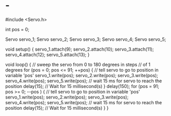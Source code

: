 # -
#include <Servo.h>

int pos = 0;

Servo servo_1;
Servo servo_2;
Servo servo_3;
Servo servo_4;
Servo servo_5;

void setup()
{
  servo_1.attach(9);
 servo_2.attach(10);
   servo_3.attach(11);
   servo_4.attach(12);
     servo_5.attach(13);
}

void loop()
{
  // sweep the servo from 0 to 180 degrees in steps
  // of 1 degrees
  for (pos = 0; pos <= 91; ++pos) {
    // tell servo to go to position in variable 'pos'
    servo_1.write(pos);
    servo_2.write(pos);
    servo_3.write(pos);
    servo_4.write(pos);
    servo_5.write(pos);
    // wait 15 ms for servo to reach the position
    delay(15); // Wait for 15 millisecond(s)
  }
  delay(150);
  for (pos = 91; pos >= 0; --pos ) {
    // tell servo to go to position in variable 'pos'
    servo_1.write(pos);
    servo_2.write(pos);
    servo_3.write(pos);
    servo_4.write(pos);
    servo_5.write(pos);
    // wait 15 ms for servo to reach the position
    delay(15); // Wait for 15 millisecond(s)
  }
}
